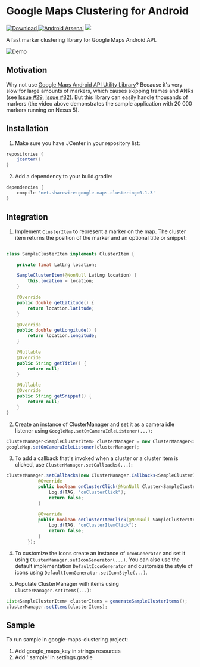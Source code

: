 # Google Maps Clustering for Android

[ ![Download](https://api.bintray.com/packages/sharewire/maven/google-maps-clustering/images/download.svg) ](https://bintray.com/sharewire/maven/google-maps-clustering/_latestVersion) [![Android Arsenal](https://img.shields.io/badge/Android%20Arsenal-Google%20Maps%20Clustering%20for%20Android-blue.svg?style=flat)](https://android-arsenal.com/details/1/6552) <a href="http://www.methodscount.com/?lib=net.sharewire%3Agoogle-maps-clustering%3A0.1.2-beta"><img src="https://img.shields.io/badge/Methods count-193-e91e63.svg"/></a>

A fast marker clustering library for Google Maps Android API.

![Demo](art/demo.gif)

## Motivation
Why not use [Google Maps Android API Utility Library](https://github.com/googlemaps/android-maps-utils)? Because it's very slow for large amounts of markers, which causes skipping frames and ANRs (see [Issue #29](https://github.com/googlemaps/android-maps-utils/issues/29), [Issue #82](https://github.com/googlemaps/android-maps-utils/issues/82)). But this library can easily handle thousands of markers (the video above demonstrates the sample application with 20 000 markers running on Nexus 5).

## Installation
1. Make sure you have JCenter in your repository list:
```groovy
repositories {
    jcenter()
}
```
2. Add a dependency to your build.gradle:
```groovy
dependencies {
    compile 'net.sharewire:google-maps-clustering:0.1.3'
}
```

## Integration
1. Implement `ClusterItem` to represent a marker on the map. The cluster item returns the position of the marker and an optional title or snippet:

```java

class SampleClusterItem implements ClusterItem {

    private final LatLng location;

    SampleClusterItem(@NonNull LatLng location) {
        this.location = location;
    }

    @Override
    public double getLatitude() {
        return location.latitude;
    }

    @Override
    public double getLongitude() {
        return location.longitude;
    }

    @Nullable
    @Override
    public String getTitle() {
        return null;
    }

    @Nullable
    @Override
    public String getSnippet() {
        return null;
    }
}
```

2. Create an instance of ClusterManager and set it as a camera idle listener using `GoogleMap.setOnCameraIdleListener(...)`:

```java
ClusterManager<SampleClusterItem> clusterManager = new ClusterManager<>(context, googleMap);
googleMap.setOnCameraIdleListener(clusterManager);
```

3. To add a callback that's invoked when a cluster or a cluster item is clicked, use `ClusterManager.setCallbacks(...)`:

```java
clusterManager.setCallbacks(new ClusterManager.Callbacks<SampleClusterItem>() {
            @Override
            public boolean onClusterClick(@NonNull Cluster<SampleClusterItem> cluster) {
                Log.d(TAG, "onClusterClick");
                return false;
            }

            @Override
            public boolean onClusterItemClick(@NonNull SampleClusterItem clusterItem) {
                Log.d(TAG, "onClusterItemClick");
                return false;
            }
        });
```

4. To customize the icons create an instance of `IconGenerator` and set it using `ClusterManager.setIconGenerator(...)`. You can also use the default implementation `DefaultIconGenerator` and customize the style of icons using `DefaultIconGenerator.setIconStyle(...)`.

5. Populate ClusterManager with items using `ClusterManager.setItems(...)`:

```java
List<SampleClusterItem> clusterItems = generateSampleClusterItems();
clusterManager.setItems(clusterItems);
```

## Sample
To run sample in google-maps-clustering project:
1. Add google_maps_key in strings resources
2. Add ':sample' in settings.gradle